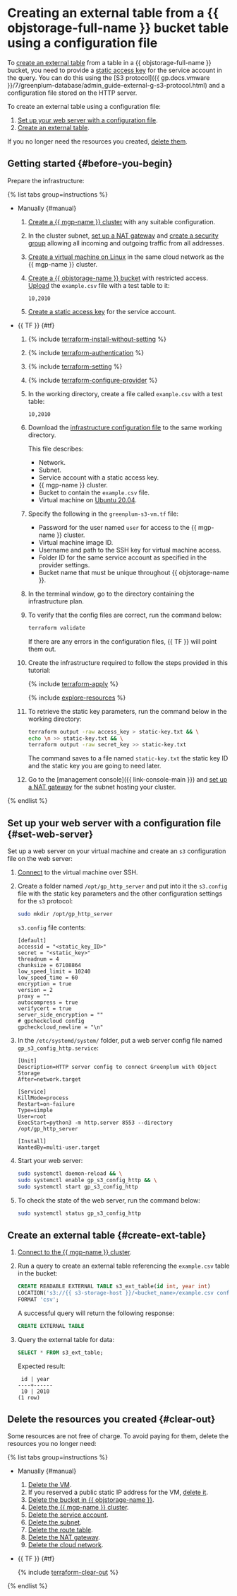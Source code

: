 # Creating an external table from a {{ objstorage-full-name }} bucket table using a configuration file

To [create an external table](../../../managed-greenplum/operations/pxf/create-table.md) from a table in a {{ objstorage-full-name }} bucket, you need to provide a [static access key](../../../iam/concepts/authorization/access-key.md) for the service account in the query. You can do this using the [S3 protocol]({{ gp.docs.vmware }}/7/greenplum-database/admin_guide-external-g-s3-protocol.html) and a configuration file stored on the HTTP server.

To create an external table using a configuration file:

1. [Set up your web server with a configuration file](#set-web-server).
1. [Create an external table](#create-ext-table).

If you no longer need the resources you created, [delete them](#clear-out).

## Getting started {#before-you-begin}

Prepare the infrastructure:

{% list tabs group=instructions %}

- Manually {#manual}

    1. [Create a {{ mgp-name }} cluster](../../../managed-greenplum/operations/cluster-create.md) with any suitable configuration.

    
    1. In the cluster subnet, [set up a NAT gateway](../../../vpc/operations/create-nat-gateway.md) and [create a security group](../../../vpc/operations/security-group-create.md) allowing all incoming and outgoing traffic from all addresses.


    
    1. [Create a virtual machine on Linux](../../../compute/operations/vm-create/create-linux-vm.md) in the same cloud network as the {{ mgp-name }} cluster.


    1. [Create a {{ objstorage-name }} bucket](../../../storage/operations/buckets/create.md) with restricted access. [Upload](../../../storage/operations/objects/upload.md) the `example.csv` file with a test table to it:

        ```csv
        10,2010
        ```

    
    1. [Create a static access key](../../../iam/operations/sa/create-access-key.md) for the service account.


- {{ TF }} {#tf}

    1. {% include [terraform-install-without-setting](../../../_includes/mdb/terraform/install-without-setting.md) %}
    1. {% include [terraform-authentication](../../../_includes/mdb/terraform/authentication.md) %}
    1. {% include [terraform-setting](../../../_includes/mdb/terraform/setting.md) %}
    1. {% include [terraform-configure-provider](../../../_includes/mdb/terraform/configure-provider.md) %}

    1. In the working directory, create a file called `example.csv` with a test table:

        ```csv
        10,2010
        ```

    1. Download the [infrastructure configuration file](https://github.com/yandex-cloud-examples/yc-greenplum-config-server-for-s3/blob/main/greenplum-s3-vm.tf) to the same working directory.

        This file describes:

        * Network.
        * Subnet.
        * Service account with a static access key.
        * {{ mgp-name }} cluster.
        * Bucket to contain the `example.csv` file.
        * Virtual machine on [Ubuntu 20.04](/marketplace/products/yc/ubuntu-20-04-lts).

    1. Specify the following in the `greenplum-s3-vm.tf` file:

        * Password for the user named `user` for access to the {{ mgp-name }} cluster.
        * Virtual machine image ID.
        * Username and path to the SSH key for virtual machine access.
        * Folder ID for the same service account as specified in the provider settings.
        * Bucket name that must be unique throughout {{ objstorage-name }}.

    1. In the terminal window, go to the directory containing the infrastructure plan.

    1. To verify that the config files are correct, run the command below:

       ```bash
       terraform validate
       ```

       If there are any errors in the configuration files, {{ TF }} will point them out.

    1. Create the infrastructure required to follow the steps provided in this tutorial:

       {% include [terraform-apply](../../../_includes/mdb/terraform/apply.md) %}

       {% include [explore-resources](../../../_includes/mdb/terraform/explore-resources.md) %}

    1. To retrieve the static key parameters, run the command below in the working directory:

        ```bash
        terraform output -raw access_key > static-key.txt && \
        echo \n >> static-key.txt && \
        terraform output -raw secret_key >> static-key.txt
        ```

        The command saves to a file named `static-key.txt` the static key ID and the static key you are going to need later.

    
    1. Go to the [management console]({{ link-console-main }}) and [set up a NAT gateway](../../../vpc/operations/create-nat-gateway.md) for the subnet hosting your cluster.


{% endlist %}

## Set up your web server with a configuration file {#set-web-server}

Set up a web server on your virtual machine and create an `s3` configuration file on the web server:


1. [Connect](../../../compute/operations/vm-connect/ssh.md) to the virtual machine over SSH.


1. Create a folder named `/opt/gp_http_server` and put into it the `s3.config` file with the static key parameters and the other configuration settings for the `s3` protocol:

    ```bash
    sudo mkdir /opt/gp_http_server
    ```

    `s3.config` file contents:

    ```config
    [default]
    accessid = "<static_key_ID>"
    secret = "<static_key>"
    threadnum = 4
    chunksize = 67108864
    low_speed_limit = 10240
    low_speed_time = 60
    encryption = true
    version = 2
    proxy = ""
    autocompress = true
    verifycert = true
    server_side_encryption = ""
    # gpcheckcloud config
    gpcheckcloud_newline = "\n"
    ```

1. In the `/etc/systemd/system/` folder, put a web server config file named `gp_s3_config_http.service`:

    ```config
    [Unit]
    Description=HTTP server config to connect Greenplum with Object Storage
    After=network.target

    [Service]
    KillMode=process
    Restart=on-failure
    Type=simple
    User=root
    ExecStart=python3 -m http.server 8553 --directory /opt/gp_http_server

    [Install]
    WantedBy=multi-user.target
    ```

1. Start your web server:

    ```bash
    sudo systemctl daemon-reload && \
    sudo systemctl enable gp_s3_config_http && \
    sudo systemctl start gp_s3_config_http
    ```

1. To check the state of the web server, run the command below:

    ```bash
    sudo systemctl status gp_s3_config_http
    ```

## Create an external table {#create-ext-table}

1. [Connect to the {{ mgp-name }} cluster](../../../managed-greenplum/operations/connect.md).
1. Run a query to create an external table referencing the `example.csv` table in the bucket:

    ```sql
    CREATE READABLE EXTERNAL TABLE s3_ext_table(id int, year int)
    LOCATION('s3://{{ s3-storage-host }}/<bucket_name>/example.csv config_server=http://<VM_internal_IP_address>:8553/s3.config region={{ region-id }}-a')
    FORMAT 'csv';
    ```

    A successful query will return the following response:

    ```sql
    CREATE EXTERNAL TABLE
    ```

1. Query the external table for data:

    ```sql
    SELECT * FROM s3_ext_table;
    ```

    Expected result:

    ```text
     id | year
    ----+------
     10 | 2010
    (1 row)
    ```

## Delete the resources you created {#clear-out}

Some resources are not free of charge. To avoid paying for them, delete the resources you no longer need:

{% list tabs group=instructions %}

- Manually {#manual}

    
    1. [Delete the VM](../../../compute/operations/vm-control/vm-delete.md).
    1. If you reserved a public static IP address for the VM, [delete it](../../../vpc/operations/address-delete.md).
    1. [Delete the bucket in {{ objstorage-name }}](../../../storage/operations/buckets/delete.md).
    1. [Delete the {{ mgp-name }} cluster](../../../managed-greenplum/operations/cluster-delete.md).
    1. [Delete the service account](../../../iam/operations/sa/delete.md).
    1. [Delete the subnet](../../../vpc/operations/subnet-delete.md).
    1. [Delete the route table](../../../vpc/operations/delete-route-table.md).
    1. [Delete the NAT gateway](../../../vpc/operations/delete-nat-gateway.md).
    1. [Delete the cloud network](../../../vpc/operations/network-delete.md).


- {{ TF }} {#tf}

    {% include [terraform-clear-out](../../../_includes/mdb/terraform/clear-out.md) %}

{% endlist %}
